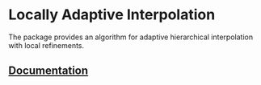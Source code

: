 # Locally Adaptive Interpolation

The package provides an algorithm for adaptive hierarchical interpolation with
local refinements.

## [Documentation][doc]

[doc]: http://godoc.org/github.com/ready-steady/adapt/algorithm/local
